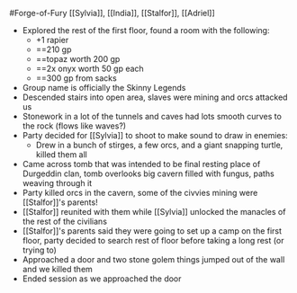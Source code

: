 #Forge-of-Fury 
[[Sylvia]], [[India]], [[Stalfor]], [[Adriel]]

- Explored the rest of the first floor, found a room with the following:
	- +1 rapier
	- ==210 gp
	- ==topaz worth 200 gp
	- ==2x onyx worth 50 gp each
	- ==300 gp from sacks
- Group name is officially the Skinny Legends
- Descended stairs into open area, slaves were mining and orcs attacked us
- Stonework in a lot of the tunnels and caves had lots smooth curves to the rock (flows like waves?)
- Party decided for [[Sylvia]] to shoot to make sound to draw in enemies:
	- Drew in a bunch of stirges, a few orcs, and a giant snapping turtle, killed them all
- Came across tomb that was intended to be final resting place of Durgeddin clan, tomb overlooks big cavern filled with fungus, paths weaving through it
- Party killed orcs in the cavern, some of the civvies mining were [[Stalfor]]'s parents!
- [[Stalfor]] reunited with them while [[Sylvia]] unlocked the manacles of the rest of the civilians
- [[Stalfor]]'s parents said they were going to set up a camp on the first floor, party decided to search rest of floor before taking a long rest (or trying to)
- Approached a door and two stone golem things jumped out of the wall and we killed them
- Ended session as we approached the door